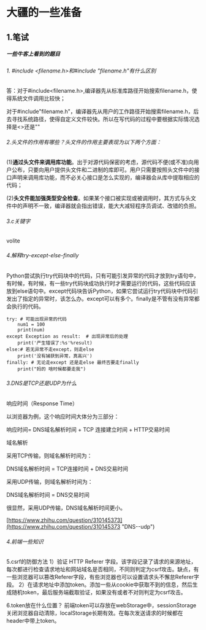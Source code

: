# 大疆的一些准备

## 1.笔试
##### 一些牛客上看到的题目
###### 1. #include <filename.h>和#include "filename.h"有什么区别
答：对于#include<filename.h>,编译器先从标准库路径开始搜索filename.h，使得系统文件调用比较快；

对于#include"filename.h"，编译器先从用户的工作路径开始搜索filename.h，后去寻找系统路径，使得自定义文件较快。所以在写代码的过程中要根据实际情况选择是<>还是""

###### 2.头文件的作用有哪些？头文件的作用主要表现为以下两个方面：

(1)**通过头文件来调用库功能**。出于对源代码保密的考虑，源代码不便(或不准)向用户公布，只要向用户提供头文件和二进制的库即可。用户只需要按照头文件中的接口声明来调用库功能，而不必关心接口是怎么实现的，编译器会从库中提取相应的代码；

(2)**头文件能加强类型安全检查**。如果某个接口被实现或被调用时，其方式与头文件中的声明不一致，编译器就会指出错误，能大大减轻程序员调试、改错的负担。

###### 3.c关键字
volite

###### 4.解释try-except-else-finally
Python尝试执行try代码块中的代码，只有可能引发异常的代码才放到try语句中，有时候，有时候，有一些try代码块成功执行时才需要运行的代码，这些代码应该放到else语句中。except代码块告诉Python，如果它尝试运行try代码块中代码引发出了指定的异常时，该怎么办。except可以有多个。finally是不管有没有异常都会执行的代码。

    try: # 可能出现异常的代码
    	num1 = 100
    	print(num)
    except Exception as result:  # 出现异常后的处理
    	print('产生错误了:%s'%result)
    else:# 若无异常不走except，则走else
    	print('没有捕获到异常，真高兴')
    finally: # 无论走except 还是走else 最终否要走finally
    	print("妈的 啥时候都要走我")

###### 3.DNS是TCP还是UDP为什么
响应时间（Response Time）

以浏览器为例，这个响应时间大体分为三部分：

响应时间= DNS域名解析时间 + TCP 连接建立时间 + HTTP交易时间

域名解析

采用TCP传输，则域名解析时间为：

DNS域名解析时间 = TCP连接时间 + DNS交易时间

采用UDP传输，则域名解析时间为：

DNS域名解析时间 = DNS交易时间

很显然，采用UDP传输，DNS域名解析时间更小。

[https://www.zhihu.com/question/310145373](https://www.zhihu.com/question/310145373 "DNS--udp")

###### 4.前端一些知识

5.csrf的防御方法
1）验证 HTTP Referer 字段。该字段记录了请求的来源地址，每次都进行检查请求地址和网站域名是否相同，不同则判定为csrf攻击。缺点，有一些浏览器可以篡改Referer字段，有些浏览器也可以设置请求头不懈怠Referer字段。
2）在请求地址中添加token。添加一些从cookie中获取不到的信息，然后生成随机token，最后服务端截取验证，如果没有或者不对则判定为csrf攻击。

6.token放在什么位置？
前端token可以存放在webStorage中，sessionStorage关闭浏览器自动清除，localStorage长期有效。在每次发送请求的时候都在header中带上token。
